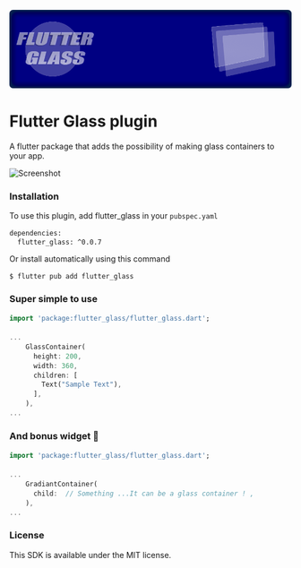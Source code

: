 ![Screenshot](https://github.com/esmaeil-ahmadipour/flutter_glass/blob/master/img/banner.png?raw=true "Flutter Glass Banner")
# Flutter Glass plugin

A flutter package that adds the possibility of making glass containers to your app.

![Screenshot](https://github.com/esmaeil-ahmadipour/flutter_glass/blob/master/img/flutter_glass.gif?raw=true "Flutter Glass Demo")

### Installation

To use this plugin, add flutter_glass in your `pubspec.yaml`

```
dependencies:
  flutter_glass: ^0.0.7
```

Or install automatically using this command

```
$ flutter pub add flutter_glass
```

### Super simple to use

```dart
import 'package:flutter_glass/flutter_glass.dart';

...
    GlassContainer(
      height: 200,
      width: 360,
      children: [
        Text("Sample Text"),
      ],
    ),
...
```

### And bonus widget 🎉

```dart
import 'package:flutter_glass/flutter_glass.dart';

...
    GradiantContainer(
      child:  // Something ...It can be a glass container ! ,
    ),
...

```

### License

This SDK is available under the MIT license.
